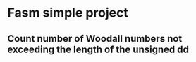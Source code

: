 # Fasm simple project
## Count number of Woodall numbers not exceeding the length of the unsigned dd
